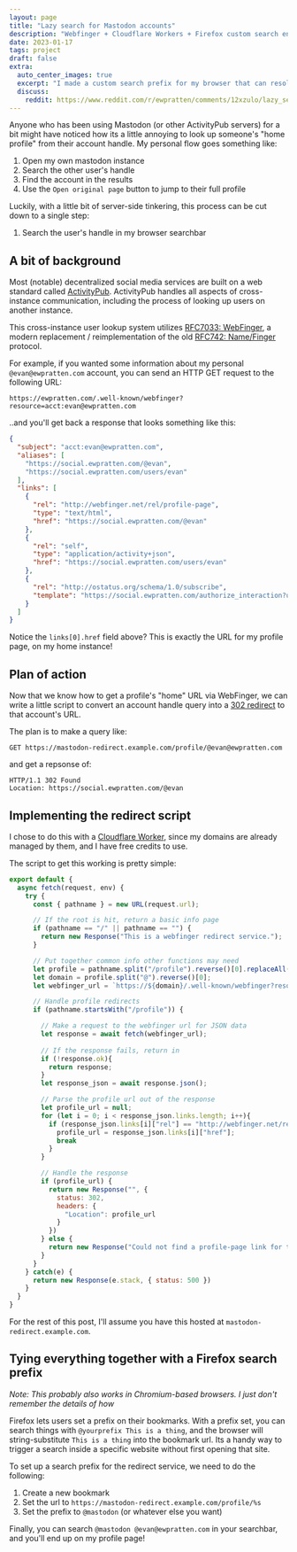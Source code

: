 ```yaml
---
layout: page
title: "Lazy search for Mastodon accounts" 
description: "Webfinger + Cloudflare Workers + Firefox custom search engines"
date: 2023-01-17
tags: project
draft: false
extra:
  auto_center_images: true
  excerpt: "I made a custom search prefix for my browser that can resolve ActivityPub accounts into their profile pages"
  discuss:
    reddit: https://www.reddit.com/r/ewpratten/comments/12xzulo/lazy_search_for_mastodon_accounts/
---
```


Anyone who has been using Mastodon (or other ActivityPub servers) for a bit might have noticed how its a little annoying to look up someone's "home profile" from their account handle. My personal flow goes something like:

1. Open my own mastodon instance
2. Search the other user's handle
3. Find the account in the results
4. Use the `Open original page` button to jump to their full profile

Luckily, with a little bit of server-side tinkering, this process can be cut down to a single step:

1. Search the user's handle in my browser searchbar

## A bit of background

Most (notable) decentralized social media services are built on a web standard called [ActivityPub](https://www.w3.org/TR/activitypub/). ActivityPub handles all aspects of cross-instance communication, including the process of looking up users on another instance.

This cross-instance user lookup system utilizes [RFC7033: WebFinger](https://www.rfc-editor.org/rfc/rfc7033), a modern replacement / reimplementation of the old [RFC742: Name/Finger](https://www.rfc-editor.org/rfc/rfc742) protocol.

For example, if you wanted some information about my personal `@evan@ewpratten.com` account, you can send an HTTP GET request to the following URL:

```text
https://ewpratten.com/.well-known/webfinger?resource=acct:evan@ewpratten.com
```

..and you'll get back a response that looks something like this:

```json
{
  "subject": "acct:evan@ewpratten.com",
  "aliases": [
    "https://social.ewpratten.com/@evan",
    "https://social.ewpratten.com/users/evan"
  ],
  "links": [
    {
      "rel": "http://webfinger.net/rel/profile-page",
      "type": "text/html",
      "href": "https://social.ewpratten.com/@evan"
    },
    {
      "rel": "self",
      "type": "application/activity+json",
      "href": "https://social.ewpratten.com/users/evan"
    },
    {
      "rel": "http://ostatus.org/schema/1.0/subscribe",
      "template": "https://social.ewpratten.com/authorize_interaction?uri={uri}"
    }
  ]
}
```

Notice the `links[0].href` field above? This is exactly the URL for my profile page, on my home instance!

## Plan of action

Now that we know how to get a profile's "home" URL via WebFinger, we can write a little script to convert an account handle query into a [302 redirect](https://developer.mozilla.org/en-US/docs/Web/HTTP/Status/302) to that account's URL.

The plan is to make a query like:

```text
GET https://mastodon-redirect.example.com/profile/@evan@ewpratten.com
```

and get a repsonse of:

```text
HTTP/1.1 302 Found
Location: https://social.ewpratten.com/@evan
```

## Implementing the redirect script

I chose to do this with a [Cloudflare Worker](https://workers.cloudflare.com/), since my domains are already managed by them, and I have free credits to use.

The script to get this working is pretty simple:

```js
export default {
  async fetch(request, env) {
    try {
      const { pathname } = new URL(request.url);

      // If the root is hit, return a basic info page
      if (pathname == "/" || pathname == "") {
        return new Response("This is a webfinger redirect service.");
      }

      // Put together common info other functions may need
      let profile = pathname.split("/profile").reverse()[0].replaceAll("%40", "@").replace("/@", "").replace("/", "");
      let domain = profile.split("@").reverse()[0];
      let webfinger_url = `https://${domain}/.well-known/webfinger?resource=acct:${profile}`;

      // Handle profile redirects
      if (pathname.startsWith("/profile")) {

        // Make a request to the webfinger url for JSON data
        let response = await fetch(webfinger_url);
        
        // If the response fails, return in
        if (!response.ok){
          return response;
        }
        let response_json = await response.json();

        // Parse the profile url out of the response
        let profile_url = null;
        for (let i = 0; i < response_json.links.length; i++){
          if (response_json.links[i]["rel"] == "http://webfinger.net/rel/profile-page"){
            profile_url = response_json.links[i]["href"];
            break
          }
        }

        // Handle the response
        if (profile_url) {
          return new Response("", {
            status: 302,
            headers: {
              "Location": profile_url
            }
          })
        } else {
          return new Response("Could not find a profile-page link for this profile", {status: 404});
        }
      }
    } catch(e) {
      return new Response(e.stack, { status: 500 })
    }
  }
}
```

For the rest of this post, I'll assume you have this hosted at `mastodon-redirect.example.com`.

## Tying everything together with a Firefox search prefix

*Note: This probably also works in Chromium-based browsers. I just don't remember the details of how*

Firefox lets users set a prefix on their bookmarks. With a prefix set, you can search things with `@yourprefix This is a thing`, and the browser will string-substitute `This is a thing` into the bookmark url. Its a handy way to trigger a search inside a specific website without first opening that site.

To set up a search prefix for the redirect service, we need to do the following:

1. Create a new bookmark
2. Set the url to `https://mastodon-redirect.example.com/profile/%s`
3. Set the prefix to `@mastodon` (or whatever else you want)

Finally, you can search `@mastodon @evan@ewpratten.com` in your searchbar, and you'll end up on my profile page!